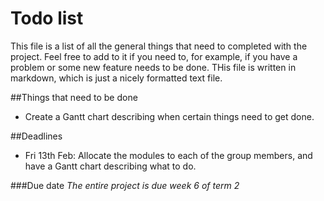 # Todo list

This file is a list of all the general things that need to completed with the project. Feel free to add to it if you need to, for example, if you have a problem or some new feature needs to be done. THis file is written in markdown, which is just a nicely formatted text file. 

##Things that need to be done
- Create a Gantt chart describing when certain things need to get done. 

##Deadlines
- Fri 13th Feb: Allocate the modules to each of the group members, and have a Gantt chart describing what to do. 

###Due date
*The entire project is due week 6 of term 2*